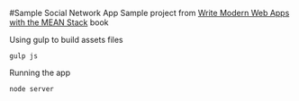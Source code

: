 #Sample Social Network App
Sample project from [Write Modern Web Apps with the MEAN Stack](http://www.amazon.com/Write-Modern-Apps-MEAN-Stack/dp/0133930157) book

Using gulp to build assets files
```
gulp js
```

Running the app
```
node server
```
